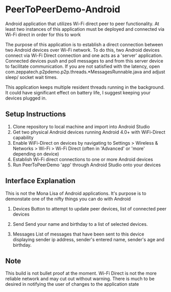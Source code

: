 # PeerToPeerDemo-Android
Android application that utilizes Wi-Fi direct peer to peer functionality. At least two instances of this application must be deployed and connected via Wi-Fi direct in order for this to work

The purpose of this application is to establish a direct connection between two Android devices over Wi-Fi network. To do this, two Android devices connect via Wi-Fi Direct connection and one acts as a 'server' application. Connected devices push and poll messages to and from this server device to facilitate communication. If you are not satisfied with the latency, open com.zeppatech.p2pdemo.p2p.threads.*MessagesRunnable.java and adjust sleep/ socket wait times.

This application keeps multiple resident threads running in the background. It could have significant effect on battery life, I suggest keeping your devices plugged in.

## Setup Instructions

1. Clone repository to local machine and import into Android Studio
2. Get two physical Android devices running Android 4.0+ with WiFi-Direct capability
3. Enable WiFi-Direct on devices by navigating to Settings > Wireless & Networks > Wi-Fi > Wi-Fi Direct (often in 'Advanced' or 'more' depending on device)
4. Establish Wi-Fi direct connections to one or more Android devices
5. Run PeerToPeerDemo 'app' through Android Studio onto your devices

## Interface Explanation
This is not the Mona Lisa of Android applications. It's purpose is to demonstate one of the nifty things you can do with Android

1. Devices
	Button to attempt to update peer devices, list of connected peer devices

2. Send
	Send your name and birthday to a list of selected devices.

3. Messages
	List of messages that have been sent to this device displaying sender ip address, sender's entered name, sender's age and birthday.


## Note
This build is not bullet proof at the moment. Wi-Fi Direct is not the more reliable network and may cut out without warning. There is much to be desired in notifying the user of changes to the application state



